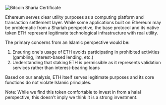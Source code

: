 ![Bitcoin Sharia Certificate](/btc-certificate.jpeg)

Ethereum serves clear utility purposes as a computing platform and transaction settlement layer. While some applications built on Ethereum may be problematic from a Shariah perspective, the base protocol and its native token ETH represent legitimate technological infrastructure with real utility.

The primary concerns from an Islamic perspective would be:

1. Ensuring one's usage of ETH avoids participating in prohibited activities (gambling, interest-based lending, etc.)
2. Understanding that staking ETH is permissible as it represents validation services rather than interest-bearing loans

Based on our analysis, ETH itself serves legitimate purposes and its core functions do not violate Islamic principles.

Note: While we find this token comfortable to invest in from a halal perspective, this doesn't imply we think it is a strong investment.
